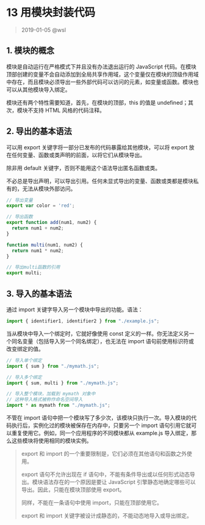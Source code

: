 # 13 用模块封装代码

> 2019-01-05 @wsl

## 1. 模块的概念

模块是自动运行在严格模式下并且没有办法退出运行的 JavaScript 代码。在模块顶部创建的变量不会自动添加到全局共享作用域，这个变量仅在模块的顶级作用域中存在，而且模块必须导出一些外部代码可以访问的元素，如变量或函数。模块也可以从其他模块导入绑定。

模块还有两个特性需要知道，首先，在模块的顶部，this 的值是 undefined；其次，模块不支持 HTML 风格的代码注释。



## 2. 导出的基本语法

可以用 export 关键字将一部分已发布的代码暴露给其他模块，可以将 export 放在任何变量、函数或类声明的前面，以将它们从模块导出。

除非用 default 关键字，否则不能用这个语法导出匿名函数或类。

不必总是导出声明，可以导出引用。任何未显式导出的变量、函数或类都是模块私有的，无法从模块外部访问。

```javascript
// 导出变量
export var color = 'red';

// 导出函数
export function add(num1, num2) {
  return num1 + num2;
}

function multi(num1, num2) {
  return num1 * num2;
}

// 导出multi函数的引用
export multi;
```



## 3. 导入的基本语法

通过 import 关键字导入另一个模块中导出的功能。语法：

```javascript
import { identifier1, identifier2 } from "./example.js";
```

当从模块中导入一个绑定时，它就好像使用 const 定义的一样。你无法定义另一个同名变量（包括导入另一个同名绑定），也无法在 import 语句前使用标识符或改变绑定的值。

```javascript
// 导入单个绑定
import { sum } from "./mymath.js";

// 导入多个绑定
import { sum, multi } from "./mymath.js";

// 导入整个模块，加载到 mymath 对象中
// 这种导入格式被称作命名空间导入
import * as mymath from "./mymath.js";
```

不管在 import 语句中把一个模块写了多少次，该模块只执行一次。导入模块的代码执行后，实例化过的模块被保存在内存中，只要另一个 import 语句引用它就可以重复使用它。例如，同一个应用程序的不同模块都从 example.js 导入绑定，那么这些模块将使用相同的模块实例。

> export 和 import 的一个重要限制是，它们必须在其他语句和函数之外使用。
>
> export 语句不允许出现在 if 语句中，不能有条件导出或以任何形式动态导出。模块语法存在的一个原因是要让 JavaScript 引擎静态地确定哪些可以导出。因此，只能在模块顶部使用 export。
>
> 同样，不能在一条语句中使用 import，只能在顶部使用它。
>
> export 和 import 关键字被设计成静态的，不能动态地导入或导出绑定。

